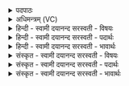<details><summary>पदपाठः</summary>

भ॒द्रः। मे॒। अ॒सि॒। प्र। च्य॒व॒स्व॒। भु॒वः॒। प॒ते॒। वि॒श्वा॑नि। अ॒भि। धामा॑नि। मा। त्वा॒। प॒रि॒प॒रिण॒ इति॑ परिऽप॒रिणः॑। वि॒द॒न्। मा। त्वा॒। प॒रि॒प॒न्थिन॒ इति॑ परिऽप॒न्थिनः॑। वि॒द॒न्। मा। त्वा॒। वृकाः॑। अ॒घा॒यवः॑। अ॒घ॒यव॒ इत्य॑घ॒ऽयवः॑। वि॒द॒न्। श्ये॒नः। भू॒त्वा। परा॑। प॒त॒। यज॑मानस्य। गृ॒हान्। ग॒च्छ॒। तत्। नौ॒। सँ॒स्कृ॒तम्। ३४।
</details>

<details><summary>अधिमन्त्रम् (VC)</summary>

- यजमानो देवता
- वत्स ऋषिः
- भुरिग् आर्ची गायत्री, भुरिग् आर्ची बृहती, विराड् आर्ची अनुष्टुप्
- षड्जः, मध्यमः, गान्धारः
</details>

<details><summary>हिन्दी - स्वामी दयानन्द सरस्वती  - विषयः</summary>

उस यान से विद्वान् को क्या-क्या करना चाहिये है, इस विषय का उपदेश अगले मन्त्र में किया है ॥
</details>

<details><summary>हिन्दी - स्वामी दयानन्द सरस्वती  - पदार्थः</summary>

पदार्थान्वयभाषाः -  हे (भुवः) पृथिवी के (पते) पालन करनेवाले विद्वन् मनुष्य ! तू (मे) मेरा (भद्रः) कल्याण करनेवाला बन्धु (असि) है, सो तू (नौ) मेरा और तेरा (संस्कृतम्) संस्कार किया हुआ यान है (तत्) उससे (विश्वानि) सब (धामानि) स्थानों को (अभि प्रच्यवस्व) अच्छे प्रकार जा, जिससे सब जगह जाते हुए (त्वा) तुझ को जैसे (परिपरिणः) छल से रात्रि में दूसरे के पदार्थों को ग्रहण करनेवाले (वृकाः) चोर (मा विदन्) प्राप्त न हों और परदेश को जानेवाले (त्वा) तुझ को जैसे (परिपन्थिनः) मार्ग में लूटनेवाले डाकू (मा विदन्) प्राप्त न होवें, जैसे परमैश्वर्य्ययुक्त (त्वा) तुझ को (अघायवः) पाप की इच्छा करनेवाले दुष्ट मनुष्य (मा विदन्) प्राप्त न हों, वैसा कर्म सदा किया कर। (श्येनः) श्येन पक्षी के समान वेगबलयुक्त (भूत्वा) होकर उन दुष्टों से (परापत) दूर रह और इन दुष्टों को भी दूर कर, ऐसी क्रिया कर के (यजमानस्य) धार्मिक यजमान के (गृहान्) घर वा देश-देशान्तरों को (गच्छ) जा कि जिससे मार्ग में कुछ भी दुःख न हो ॥३४॥
</details>

<details><summary>हिन्दी - स्वामी दयानन्द सरस्वती  - भावार्थः</summary>

भावार्थभाषाः -  इस मन्त्र में वाचकलुप्तोपमालङ्कार है। मनुष्य को योग्य है कि उत्तम-उत्तम विमान आदि यानों को रच, उन में बैठ, उनको यथायोग्य चला, श्येन पक्षी के समान द्वीप वा देश-देशान्तर को जा, धनों को प्राप्त करके, वहाँ से आ और दुष्ट प्राणियों से अलग रह कर सब काल में स्वयं सुखों का भोग करें और दूसरों को करावें ॥३४॥
</details>

<details><summary>संस्कृत - स्वामी दयानन्द सरस्वती  - विषयः</summary>

तेन यानेन विदुषा किं किं कर्त्तव्यमित्युपदिश्यते ॥
</details>

<details><summary>संस्कृत - स्वामी दयानन्द सरस्वती  - पदार्थः</summary>

पदार्थान्वयभाषाः -  हे भुवस्पते विद्वन् ! त्वं मे मम भद्रोऽसि। यन्नौ तव मम च संस्कृतं यानमस्ति तेन विश्वानि धामान्यभिप्रच्यवस्वाभितः प्रकृष्टतया गच्छ, यथा सर्वत्राभिगच्छन्तं त्वां परिपरिणो वृका मा विदन् मा लभन्ताम्, तथा प्रयतस्व। परदेशसेविनं त्वां तथा परिपन्थिनो वृका मा विदन्, तथाऽनुतिष्ठ। यथा परदेशसेविनं त्वामघायवः पापिनो मनुष्या मा विदन्, तथाऽनुजानीहि। त्वं श्येनो भूत्वा तेभ्यः परापत गच्छैतान् वा परापत दूरे गमयैवं कृत्वा यजमानस्य गृहान् गच्छ, यतो मार्गे किञ्चिदपि दुःखं न स्यात् ॥३४॥
</details>

<details><summary>संस्कृत - स्वामी दयानन्द सरस्वती  - भावार्थः</summary>

भावार्थभाषाः -  अत्र वाचकलुप्तोपमालङ्कारः। मनुष्यैरुत्तमानि विमानादीनि यानानि रचयित्वा तत्र स्थित्वा तानि यथायोग्यं प्रचाल्य श्येन इव द्वीपाद्यन्तरं देशं गत्वा धनं प्राप्य तस्मादागत्य दुष्टेभ्यः प्राणिभ्यो दूरे स्थित्वा सर्वदा सुखं भोक्तव्यम् ॥३४॥
</details>